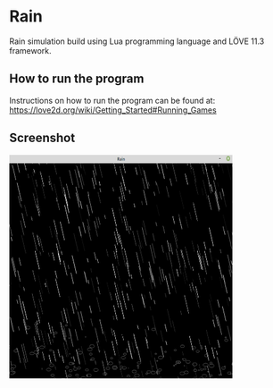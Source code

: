 # Rain
Rain simulation build using Lua programming language and LÖVE 11.3 framework.

## How to run the program
Instructions on how to run the program can be found at: https://love2d.org/wiki/Getting_Started#Running_Games

## Screenshot
<img src="https://github.com/MatheusCod/Rain/blob/master/screenshot.png" width="400" height="400">
